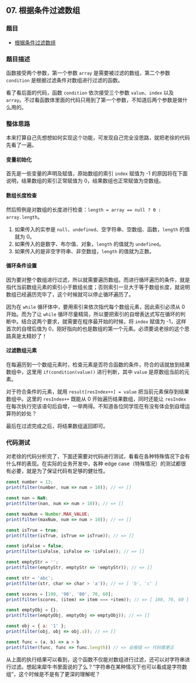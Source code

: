 ## 07. 根据条件过滤数组

### 题目

- [根据条件过滤数组](https://mp.weixin.qq.com/s/h9gi9X211SEpWUsKW1pQqA)

### 题目描述

函数接受两个参数，第一个参数 `array` 是需要被过滤的数组，第二个参数 `condition` 是根据过滤条件对数组进行过滤的函数。

看了看后面的代码，函数 `condition` 依次接受三个参数 `value`、`index` 以及 `array`。不过看函数体里面的代码只用到了第一个参数，不知道后两个参数是做什么用的。

### 整体思路

本来打算自己先想想如何实现这个功能，可发现自己完全没思路，就把老徐的代码先看了一遍。

#### 变量初始化

首先是一些变量的声明及赋值，原始数组的索引 `index` 赋值为 -1 的原因将在下面说明，结果数组的索引正常赋值为 0，结果数组也正常赋值为空数组。

#### 数组长度检查

然后照例是对数组的长度进行检查：`length = array == null ? 0 : array.length`。

1. 如果传入的实参是 `null`、`undefined`、空字符串、空数组、函数，`length` 的值就为 0。
2. 如果传入的是数字、布尔值、对象，`length` 的值就为 `undefined`。
3. 如果传入的是非空字符串、非空数组，`length` 的值就为正数。

#### 循环条件设置

因为要对整个数组进行过滤，所以就需要遍历数组。而进行循环遍历的条件，就是指代当前数组元素的索引小于数组长度；否则索引一旦大于等于数组长度，就说明数组已经遍历完毕了，这个时候就可以停止循环遍历了。

因为在 `while` 循环体中，要用索引来依次指代每个数组元素，因此索引必须从 0 开始。而为了让 `while` 循环尽量精简，所以要把索引的自增表达式写在循环的判断中。结合这两个要求，就需要在程序最开始的时候，将 `index` 赋值为 -1，这样首次的自增后值为 0，刚好指向的也是数组的第一个元素。必须要说老徐的这个思路真是太精妙了！

#### 过滤数组元素

在每遍历到一个数组元素时，检查元素是否符合函数的条件，符合的话就放到结果数组中，这里用 `if(condition(value))` 进行判断，其中 `value` 是原数组当前的元素。

对于符合条件的元素，就用 `result[resIndex++] = value` 把当前元素保存到结果数组中。这里的 `resIndex++` 既能从 0 开始遍历结果数组，同时还能让 `resIndex` 在每次执行完该语句后自增，一举两得。不知道各位同学现在有没有体会到自增运算符的妙处？

最后在过滤完成之后，将结果数组返回即可。

### 代码测试

对老徐的代码分析完了，下面还需要对代码进行测试，看看在各种特殊情况下会有什么样的表现。在实际的业务开发中，各种 edge case（特殊情况）的测试都很有必要，就是为了保证代码有足够的健壮性。

```javascript
const number = 13;
print(filter(number, num => num > 10)); // => []

const nan = NaN;
print(filter(nan, num => num > 10)); // => []

const maxNum = Number.MAX_VALUE;
print(filter(maxNum, num => num > 10)); // => []

const isTrue = true;
print(filter(isTrue, isTrue => isTrue)); // => []

const isFalse = false;
print(filter(isFalse, isFalse => !isFalse)); // => []

const emptyStr = '';
print(filter(emptyStr, emptyStr => !emptyStr)); // => []

const str = 'abc';
print(filter(str, char => char > 'a')); // => [ 'b', 'c' ]

const scores = [100, '90', '80', 70, 60];
print(filter(scores, (item) => item === +item)); // => [ 100, 70, 60 ]

const emptyObj = {};
print(filter(emptyObj, emptyObj => emptyObj)); // => []

const obj = { a: '1' };
print(filter(obj, obj => obj.a)); // => []

const func = (a, b) => a > b
print(filter(func, func => func.length)) // => 会报错 => 代码需更正
```

从上面的执行结果可以看到，这个函数不仅能对数组进行过滤，还可以对字符串进行过滤。想起来犀牛书里面说的了么？“字符串在某种情况下也可以看成是字符数组”，这个时候是不是有了更深的理解呢？
